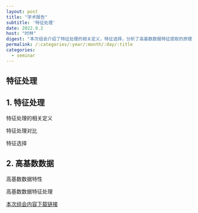 ```yaml
---
layout: post
title: "学术报告"
subtitle: '特征处理'
date: 2022.9.2
host: "时林"
digest: "本次组会介绍了特征处理的相关定义，特征选择，分析了高基数数据特征提取的原理。"
permalink: /:categories/:year/:month/:day/:title
categories:
  - seminar
---
```

## 特征处理

## 1. 特征处理
特征处理的相关定义

特征处理对比

特征选择

## 2. 高基数数据
高基数数据特性

高基数数据特征处理



[本次组会内容下载链接](https://github.com/desperate08/DevPos/blob/master/DevOps-main/seminar/%E7%89%B9%E5%BE%81%E5%A4%84%E7%90%86_%E7%BB%84%E4%BC%9A%E5%88%86%E4%BA%AB.pdf)
